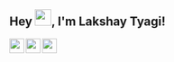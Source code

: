 ## Hey <img src="https://github.com/TheDudeThatCode/TheDudeThatCode/blob/master/Assets/Hi.gif" width="29px">, I'm Lakshay Tyagi!

<a href="https://twitter.com/imLakshay08">
  <img align="left" width="26px" src="https://cdn.jsdelivr.net/npm/simple-icons@v3/icons/twitter.svg" />
</a>
<a href="mailto:tyagilakshay119@gmail.com">
  <img align="left" width="26px" src="https://cdn.jsdelivr.net/npm/simple-icons@v3/icons/gmail.svg" />
</a>
<a href="https://www.instagram.com/i.am_lakshay_/">
  <img align="left" width="26px" src="https://cdn.jsdelivr.net/npm/simple-icons@v3/icons/instagram.svg" />
</a>

<br />
<br />